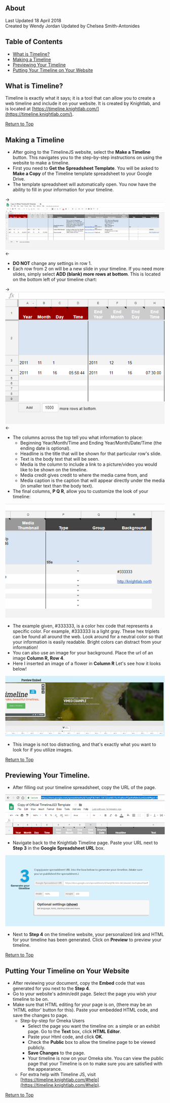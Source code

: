 ## About
Last Updated  18 April 2018   
Created by Wendy Jordan
Updated by Chelsea Smith-Antonides

## Table of Contents
* [What is Timeline?](#what-is-timeline?)
* [Making a Timeline](#making-a-timeline)
* [Previewing Your Timeline](#previewing-your-timeline)
* [Putting Your Timeline on Your Website](#putting-your-timeline-on-your-website)


## What is Timeline?
Timeline is exactly what it says; it is a tool that can allow you to create a web timeline and include it on your website. It is created by Knightlab, and is located at [https://timeline.knightlab.com/](https://timeline.knightlab.com/).

[Return to Top](#about)


## Making a Timeline
* After going to the TimelineJS website, select the **Make a Timeline** button. This navigates you to the step-by-step instructions on using the website to make a timeline.
* First you need to **Get the Spreadsheet Template**. You will be asked to **Make a Copy** of the Timeline template spreadsheet to your Google Drive.
* The template spreadsheet will automatically open. You now have the ability to fill in your information for your timeline. 

-> ![Image of Timeline Spreadsheet](images/JS_timeline_001.PNG) <-

* **DO NOT** change any settings in row 1. 
* Each row from 2 on will be a new slide in your timeline. If you need more slides, simply select **ADD (blank) more rows at bottom**.
  This is located on the bottom left of your timeline chart:
  
-> ![image of add rows button](images/JS_timeline_002.PNG) <-

* The columns across the top tell you what information to place: 
  - Beginning Year/Month/Time and Ending Year/Month/Date/Time (the ending date is optional). 
  - Headline is the title that will be shown for that particular row's slide.
  - Text is the body text that will be seen. 
  - Media is the column to include a link to a picture/video you would like to be shown on the timeline. 
  - Media credit gives credit to where the media came from, and 
  - Media caption is the caption that will appear directly under the media (in smaller text than the body text).
* The final columns, **P Q R**, allow you to customize the look of your timeline:

![the PQR columns](images/JS_timeline_005.PNG)

  - The example given, #333333, is a color hex code that represents a specific color. For example, #333333 is a light gray. These hex triplets can be found all around the web. Look around for a neutral color so that your information is easily readable. Bright colors can distract from your information! 
  - You can also use an image for your background. Place the url of an image **Column R, Row 4**. 
  - Here I inserted an image of a flower in **Column R** Let's see how it looks below! 

![flower image result](images/JS_timeline_007.PNG)

- This image is not too distracting, and that's exactly what you want to look for if you utilize images. 
  




[Return to Top](#about)
  
## Previewing Your Timeline.
* After filling out your timeline spreadsheet, copy the URL of the page. 

![where to copy URL](images/JS_timeline_003.PNG)

* Navigate back to the Knightlab Timeline page. Paste your URL next to **Step 3** in the **Google Spreadsheet URL** box.

![where to paste URL](images/JS_timeline_004.PNG)

* Next to **Step 4** on the timeline website, your personalized link and HTML for your timeline has been generated. Click on **Preview** to preview your timeline.

[Return to Top](#about)


## Putting Your Timeline on Your Website
* After reviewing your document, copy the **Embed** code that was generated for you next to the **Step 4**.
* Go to your website's admin/edit page. Select the page you wish your timeline to be on.
* Make sure that HTML editing for your page is on, (there may be an 'HTML editor' button for this). Paste your embedded HTML code, and save the changes to page.
  * Step-by-step for Omeka Users
    * Select the page you want the timeline on: a simple or an exhibit page. Go to the **Text** box, click **HTML Editor**.
    * Paste your Html code, and click **OK**.
    * Check the **Public** box to allow the timeline page to be viewed publicly.
    * **Save Changes** to the page.
    * Your timeline is now on your Omeka site. You can view the public page that your Timeline is on to make sure you are satisfied with the appearance.
  * For extra help with Timeline JS, visit [https://timeline.knightlab.com/#help](https://timeline.knightlab.com/#help).   

[Return to Top](#about)
